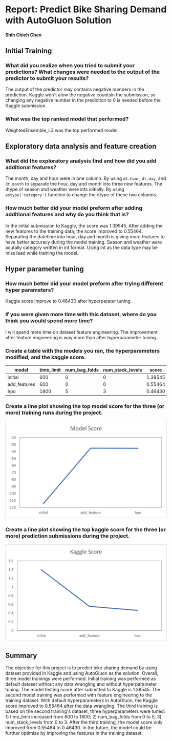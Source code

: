 # Report: Predict Bike Sharing Demand with AutoGluon Solution
#### Shih Chieh Chen

## Initial Training
### What did you realize when you tried to submit your predictions? What changes were needed to the output of the predictor to submit your results?
The output of the predictor may contains negative numbers in the prediction. Kaggle won't alow the negative countsin the submission, so changing any negative number in the prediction to 0 is needed before the Kaggle submission. 

### What was the top ranked model that performed?
WeightedEnsemble_L3 was the top performed model.

## Exploratory data analysis and feature creation
### What did the exploratory analysis find and how did you add additional features?
The month, day and hour were in one column. By using `dt.hour`, `dt.day`, and `dt.month` to separate the hour, day and month into three new features.
The dtype of season and weather were ints initially. By using `astype('category')` function to change the dtype of these two columns.

### How much better did your model preform after adding additional features and why do you think that is?
In the initial submission to Kaggle, the score was 1.39545. After adding the new features to the training data, the score improved to 0.55464. 
Separating the datetime into hour, day and month is giving more features to have better accuracy during the model training.
Season and weather were acutally category written in int format. Using int as the data type may be miss lead while training the model. 

## Hyper parameter tuning
### How much better did your model preform after trying different hyper parameters?
Kaggle score improve to 0.46430 after hyperparater tuning.

### If you were given more time with this dataset, where do you think you would spend more time?
I will spend more time on dataset feature engineering. The improvement after feature engineering is way more than after hyperparameter tuning.

### Create a table with the models you ran, the hyperparameters modified, and the kaggle score.
|model|time_limit|num_bag_folds|num_stack_levels|score|
|--|--|--|--|--|
|initial|600|0|0|1.39545|
|add_features|600|0|0|0.55464|
|hpo|1800|5|3|0.46430|

### Create a line plot showing the top model score for the three (or more) training runs during the project.


![model_train_score.png](model_train_score.png)

### Create a line plot showing the top kaggle score for the three (or more) prediction submissions during the project.


![model_test_score.png](model_test_score.png)

## Summary
The objective for this project is to predict bike sharing demand by using dataset provided in Kaggle and using AutoGluon as the solution. Overall, three model trainings were performed. Initial training was performed as default dataset without any data wrangling and without hyperparameter tuning. The model testing score after submitted to Kaggle is 1.39545. The second model training was performed with feature engineering to the training dataset. With default hyperparameters in AutoGluon, the Kaggle score improved to 0.55464 after the data wrangling. The third training is based on the second training's dataset, three hyperparameters were tuned: 1) time_limit increased from 600 to 1800; 2) num_bag_folds from 0 to 5; 3) num_stack_levels from 0 to 3. After the third training, the model score only improved from 0.55464 to 0.46430. In the future, the model could be further optimize by improving the features in the training dataset.
